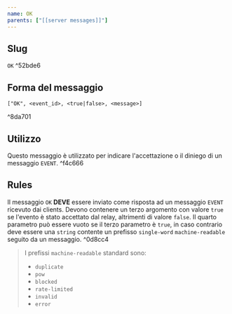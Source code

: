 ```yaml
---
name: OK
parents: ["[[server messages]]"]
---
```

## Slug
`OK` ^52bde6

## Forma del messaggio

	["OK", <event_id>, <true|false>, <message>]

^8da701

## Utilizzo
Questo messaggio è utilizzato per indicare l'accettazione o il diniego di un messaggio `EVENT`. ^f4c666

## Rules
Il messaggio `OK` **DEVE** essere inviato come risposta ad un messaggio `EVENT` ricevuto dai clients.
Devono contenere un terzo argomento con valore `true` se l'evento è stato accettato dal relay, altrimenti di valore `false`.
Il quarto parametro può essere vuoto se il terzo parametro è `true`, in caso contrario deve essere una `string` contente un prefisso `single-word` `machine-readable` seguito da un messaggio. ^0d8cc4
>I prefissi `machine-readable` standard sono:
>* `duplicate`
>* `pow`
>* `blocked`
>* `rate-limited`
>* `invalid`
>* `error`